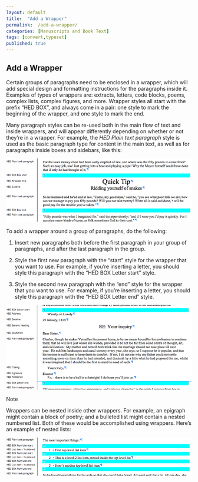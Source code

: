 ```yaml
---
layout: default
title:  "Add a Wrapper"
permalink:  /add-a-wrapper/
categories: [Manuscripts and Book Text]
tags: [convert,typeset]
published: true
---
```


<section data-type="chapter" class="hsecchapter" data-hederis-type="hsecchapter" id="add-a-wrapper" data-pi-attrs="id: add-a-wrapper; data-tags: convert,typeset;" role="doc-chapter" data-tags="convert,typeset" data-author-name=" " data-book-title=" " title="Add a Wrapper"><h1 data-hederis-type="hblkchaptitle" class="hblkchaptitle" id="pBoZO8uIC">Add a Wrapper</h1>
    <p class="hblkp" data-hederis-type="hblkp" id="pfRm0KPeV">Certain groups of paragraphs need to be enclosed in a wrapper, which will add special design and formatting instructions for the paragraphs inside it. Examples of types of wrappers are: extracts, letters, code blocks, poems, complex lists, complex figures, and more. Wrapper styles all start with the prefix &#8220;HED BOX&#8221;, and always come in a pair: one style to mark the beginning of the wrapper, and one style to mark the end.</p>
    <p class="hblkp" data-hederis-type="hblkp" id="pYoM39u0a">Many paragraph styles can be re-used both in the main flow of text and inside wrappers, and will appear differently depending on whether or not they&#8217;re in a wrapper. For example, the <em data-hederis-type="hspanem">HED Plain text paragraph</em> style is used as the basic paragraph type for content in the main text, as well as for paragraphs inside boxes and sidebars, like this:</p>
    <img data-hederis-type="hblkimg" class="hblkimg" id="pAjP3wmkG" src="/images/wrapper1.png"/>
    <p class="hblkp" data-hederis-type="hblkp" id="pJkL5fTeh">To add a wrapper around a group of paragraphs, do the following:</p>
    <ol class="hwprnumlist" data-hederis-type="hwprnumlist" id="pxOSwVcN3"><li class="hblkoli" data-hederis-type="hblkoli" id="liHtRgXQub"><p class="hblkoli" data-hederis-type="hblklip" id="psyBO7293">Insert new paragraphs both before the first paragraph in your group of paragraphs, and after the last paragraph in the group.</p></li>
    <li class="hblkoli" data-hederis-type="hblkoli" id="liUxHrXCSN"><p class="hblkoli" data-hederis-type="hblklip" id="pHapU94qZ">Style the first new paragraph with the &#8220;start&#8221; style for the wrapper that you want to use. For example, if you&#8217;re inserting a letter, you should style this paragraph with the &#8220;HED BOX Letter start&#8221; style.</p></li>
    <li class="hblkoli" data-hederis-type="hblkoli" id="likCQYmYGv"><p class="hblkoli" data-hederis-type="hblklip" id="p22JJ7K86">Style the second new paragraph with the &#8220;end&#8221; style for the wrapper that you want to use. For example, if you&#8217;re inserting a letter, you should style this paragraph with the &#8220;HED BOX Letter end&#8221; style.</p></li>
    </ol>
    <img data-hederis-type="hblkimg" class="hblkimg" id="p9OtlaC6y" src="/images/letter1.png"/>
    <aside class="hwprbox box" data-hederis-type="hwprbox" id="pIrSvd07Y" data-type="sidebar"><p class="hblktype" data-hederis-type="hblktype" id="pOsrmZP7N">Note</p>
    <p class="hblkp" data-hederis-type="hblkp" id="p5zUpfY70">Wrappers can be nested inside other wrappers. For example, an epigraph might contain a block of poetry; and a bulleted list might contain a nested numbered list. Both of these would be accomplished using wrappers. Here&#8217;s an example of nested lists:</p>
    </aside>
    <img data-hederis-type="hblkimg" class="hblkimg" id="pHKfKYTBk" src="/images/list1.png"/>
    </section>
    